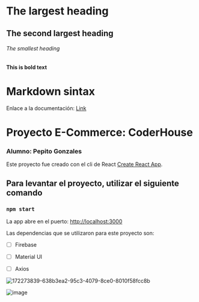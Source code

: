
# The largest heading
## The second largest heading
###### The smallest heading

**This is bold text**

# Markdown sintax

Enlace a la documentación:  [Link](https://docs.github.com/es/get-started/writing-on-github/getting-started-with-writing-and-formatting-on-github/about-writing-and-formatting-on-github)

# Proyecto E-Commerce: CoderHouse

### Alumno: Pepito Gonzales

Este proyecto fue creado con el cli de React [Create React App](https://github.com/facebook/create-react-app).

## Para levantar el proyecto, utilizar el siguiente comando

### `npm start`

La app abre en el puerto:  [http://localhost:3000](http://localhost:3000)

Las dependencias que se utilizaron para este proyecto son: 

- [ ] Firebase
- [ ] Material UI
- [ ] Axios


![172273839-638b3ea2-95c3-4079-8ce0-8010f58fcc8b](https://user-images.githubusercontent.com/81595307/178622492-b920d59b-44bd-4a54-aa0b-24fd0e2ac4c1.png)

![image](https://user-images.githubusercontent.com/81595307/222588661-72154cab-ea80-4bd8-aad5-d64dc188db25.png)


